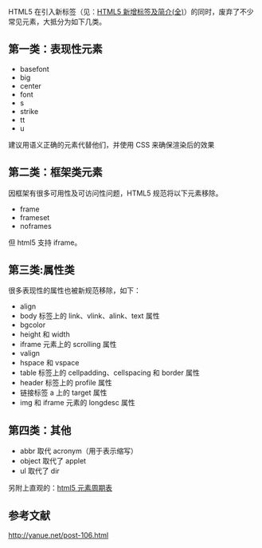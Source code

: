 HTML5 在引入新标签（见：[HTML5 新增标签及简介(全)](http://yanue.net/post-105.html "HTML5新增标签及简介(全)")）的同时，废弃了不少常见元素，大抵分为如下几类。

## 第一类：表现性元素

- basefont
- big
- center
- font
- s
- strike
- tt
- u

建议用语义正确的元素代替他们，并使用 CSS 来确保渲染后的效果

## 第二类：框架类元素

因框架有很多可用性及可访问性问题，HTML5 规范将以下元素移除。

- frame
- frameset
- noframes

但 html5 支持 iframe。

## 第三类:属性类

很多表现性的属性也被新规范移除，如下：

- align
- body 标签上的 link、vlink、alink、text 属性
- bgcolor
- height 和 width
- iframe 元素上的 scrolling 属性
- valign
- hspace 和 vspace
- table 标签上的 cellpadding、cellspacing 和 border 属性
- header 标签上的 profile 属性
- 链接标签 a 上的 target 属性
- img 和 iframe 元素的 longdesc 属性

## 第四类：其他

- abbr 取代 acronym（用于表示缩写）
- object 取代了 applet
- ul 取代了 dir

另附上直观的：[html5 元素周期表](http://demo.yanue.net/HTML5element/ "html5元素周期表")

## 参考文献

http://yanue.net/post-106.html